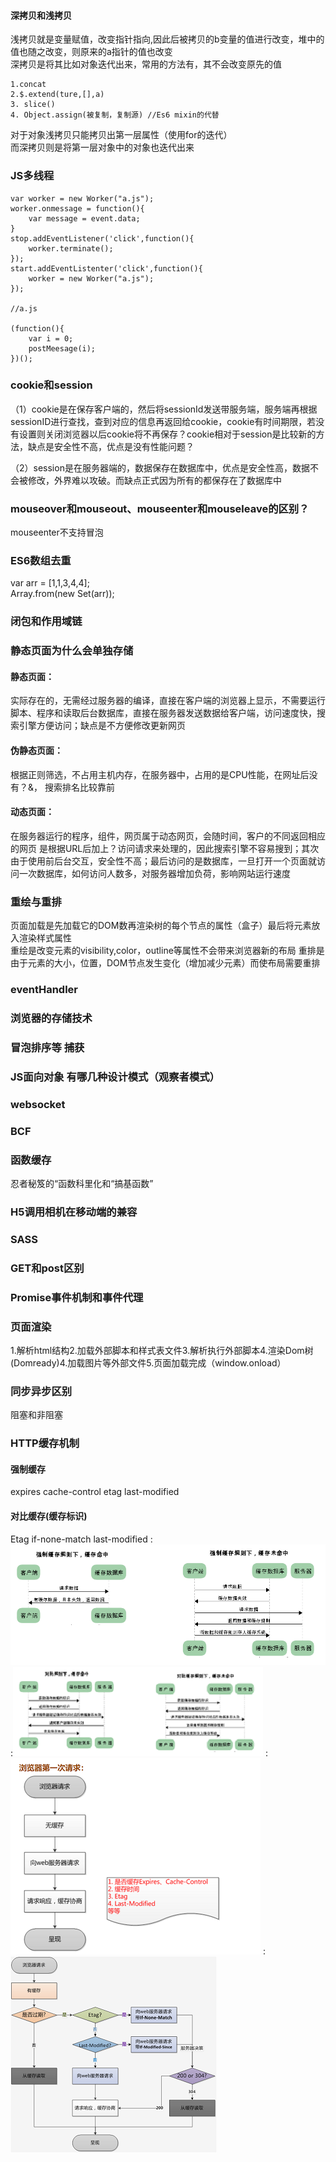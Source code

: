 #### 深拷贝和浅拷贝   
浅拷贝就是变量赋值，改变指针指向,因此后被拷贝的b变量的值进行改变，堆中的值也随之改变，则原来的a指针的值也改变  
深拷贝是将其比如对象迭代出来，常用的方法有，其不会改变原先的值  
	
	1.concat
	2.$.extend(ture,[],a)  
	3. slice()  
	4. Object.assign(被复制，复制源) //Es6 mixin的代替
对于对象浅拷贝只能拷贝出第一层属性（使用for的迭代）  
而深拷贝则是将第一层对象中的对象也迭代出来  
### JS多线程  

	var worker = new Worker("a.js");
	worker.onmessage = function(){
		var message = event.data;
	}
	stop.addEventListener('click',function(){
		worker.terminate();
	});
	start.addEventListenter('click',function(){
		worker = new Worker("a.js");
	});

	//a.js
	
	(function(){
		var i = 0;
		postMeesage(i);
	})();
### cookie和session

  （1）cookie是在保存客户端的，然后将sessionId发送带服务端，服务端再根据sessionID进行查找，查到对应的信息再返回给cookie，cookie有时间期限，若没有设置则关闭浏览器以后cookie将不再保存？cookie相对于session是比较新的方法，缺点是安全性不高，优点是没有性能问题？

  （2）session是在服务器端的，数据保存在数据库中，优点是安全性高，数据不会被修改，外界难以攻破。而缺点正式因为所有的都保存在了数据库中
	
	
### mouseover和mouseout、mouseenter和mouseleave的区别？   
mouseenter不支持冒泡 
### ES6数组去重
var arr = [1,1,3,4,4];	
Array.from(new Set(arr));
### 闭包和作用域链  
### 静态页面为什么会单独存储	  
#### 静态页面：  
实际存在的，无需经过服务器的编译，直接在客户端的浏览器上显示，不需要运行脚本、程序和读取后台数据库，直接在服务器发送数据给客户端，访问速度快，搜索引擎方便访问；缺点是不方便修改更新网页      
#### 伪静态页面：  
根据正则筛选，不占用主机内存，在服务器中，占用的是CPU性能，在网址后没有？&， 搜索排名比较靠前  
#### 动态页面：  
在服务器运行的程序，组件，网页属于动态网页，会随时间，客户的不同返回相应的网页
是根据URL后加上？访问请求来处理的，因此搜索引擎不容易搜到；其次由于使用前后台交互，安全性不高；最后访问的是数据库，一旦打开一个页面就访问一次数据库，如何访问人数多，对服务器增加负荷，影响网站运行速度
### 重绘与重排   
页面加载是先加载它的DOM数再渲染树的每个节点的属性（盒子）最后将元素放入渲染样式属性  
重绘是改变元素的visibility,color，outline等属性不会带来浏览器新的布局
重排是由于元素的大小，位置，DOM节点发生变化（增加减少元素）而使布局需要重排
### eventHandler  
### 浏览器的存储技术  
### 冒泡排序等  捕获
### JS面向对象  有哪几种设计模式（观察者模式）  
### websocket  
### BCF  
### 函数缓存 
忍者秘笈的“函数科里化和“搞基函数”  
### H5调用相机在移动端的兼容  
### SASS  
### GET和post区别  
### Promise事件机制和事件代理  
### 页面渲染
1.解析html结构2.加载外部脚本和样式表文件3.解析执行外部脚本4.渲染Dom树(Domready)4.加载图片等外部文件5.页面加载完成（window.onload）

### 同步异步区别
阻塞和非阻塞
### HTTP缓存机制
#### 强制缓存
expires
cache-control
etag
last-modified
#### 对比缓存(缓存标识)
Etag
if-none-match
last-modified
:![](strongcache.jpg)
:![](camparecache.png)
:![](strong.png)
:![](campare.png)
